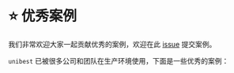 # ⭐ 优秀案例

我们非常欢迎大家一起贡献优秀的案例，欢迎在此 [issue](https://github.com/feige996/unibest/issues/139) 提交案例。

`unibest` 已被很多公司和团队在生产环境使用，下面是一些优秀的案例：

<script setup>
   import bairun from './佰润.png'
   import jinhuopingtai from './进货平台.png'
   import chengzhanggui from './橙掌柜.png'
   import yundapai from './云打牌.png'
   import jiansuotong from './监所通.png'
   import jiansuoyou from './监所邮.png'
const  cases = [
    {
        name: '佰润', 
        desc: '月销200w+',  
        image: bairun,
    },
    {
        name: '进货平台', 
        desc: '月销200w+',  
        image: jinhuopingtai,
    },
    {
        name: '橙掌柜', 
        desc: '月销200w+',  
        image: chengzhanggui,
    },
    {
        name: '云打牌记账本', 
        desc: '',  
        image:yundapai,
    },
    {
        name: '监所通', 
        desc: '出入所管理',  
        image:jiansuotong,
    },
    {
        name: '监所邮', 
        desc: '寄信管理',  
        image: jiansuoyou,
    },
]
</script>

<div class="cases-container">
  <el-card v-for="(item, index) in cases" :key="index" shadow="hover">
    <template #header>
      <span class="case-title">{{ item.name }}</span>
      <span class="case-desc">{{ item.desc }}</span>
    </template>
    <el-image :src="item.image" />
  </el-card>
</div>

<style scoped>
.cases-container {
  display: grid;
  grid-template-columns: repeat(auto-fill, minmax(250px, 1fr));
  gap: 20px;
  margin: 20px 0;
}

.case-title {
  font-size: 18px;
  font-weight: 500;
}

.case-desc {
  margin-left: 10px;
  font-size: 14px;
  color: #999;
}

:deep(.el-card__body .el-image) {
  width: 100%;
  border-radius: 4px;
}
</style>
